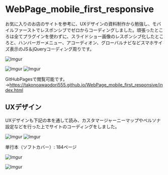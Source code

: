 # WebPage_mobile_first_responsive
お気に入りのお店のサイトを参考に、UXデザインの資料制作から勉強し、モバイルファーストでレスポンシブでゼロからコーディングしました。頑張ったところは全てプラグインを使わずに、スライドショー画像のレスポンシブ化したところと、ハンバーガーメニュー、アコーディオン、グローバルナビなどスマホサイズ表示のJS＆jQueryコーディング周りです。


![Imgur](https://i.imgur.com/AXd1P77.png)

![Imgur](https://i.imgur.com/UIT76uP.png)  ![Imgur](https://i.imgur.com/4S4jzj0.png)


GitHubPagesで閲覧可能です。→https://takonoawaodori555.github.io/WebPage_mobile_first_responsive/index.html


## UXデザイン
UXデザインも下記の本を通して読み、カスタマージャーニーマップやペルソナ設定などを行った上でサイトのコーディングをしました。


![Imgur](https://i.imgur.com/NFqkmzM.jpg) ![Imgur](https://i.imgur.com/CjLXeNA.jpg)

単行本（ソフトカバー）: 184ページ



![Imgur](https://i.imgur.com/QS5d8fb.png) 

![Imgur](https://i.imgur.com/8bHLWxy.png)
